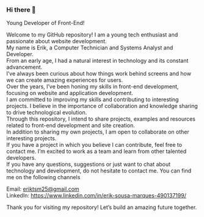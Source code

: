 ### Hi there 👋
Young Developer of Front-End! <br> 

Welcome to my GitHub repository! I am a young tech enthusiast and passionate about website development.<br>
My name is Erik, a Computer Technician and Systems Analyst and Developer.<br>
From an early age, I had a natural interest in technology and its constant advancement.<br>
I’ve always been curious about how things work behind screens and how we can create amazing experiences for users.<br> 
Over the years,  I’ve been honing my skills in front-end development, focusing on website and application development.<br>
I am committed to improving my skills and contributing to interesting projects. I believe in the importance of collaboration and knowledge sharing to drive technological evolution.<br>
Through this repository, I intend to share projects, examples and resources related to front-end development and site creation.<br>
In addition to sharing my own projects, I am open to collaborate on other interesting projects.<br> 
If you have a project in which you believe I can contribute, feel free to contact me. I’m excited to work as a team and learn from other talented developers.<br>
If you have any questions, suggestions or just want to chat about technology and development, do not hesitate to contact me. You can find me on the following channels<br>

Email: eriktsm25@gmail.com <br>
LinkedIn: https://www.linkedin.com/in/erik-sousa-marques-490137199/

Thank you for visiting my repository! Let’s build an amazing future together.






